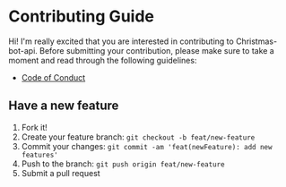 # Contributing Guide

Hi! I'm really excited that you are interested in contributing to Christmas-bot-api. Before submitting your contribution, please make sure to take a moment and read through the following guidelines:

- [Code of Conduct](https://github.com/Eyoatam/Christmas-bot-api/blob/master/CODE_OF_CONDUCT.md)

## Have a new feature
  1. Fork it!
  2. Create your feature branch: `git checkout -b feat/new-feature`
  3. Commit your changes: `git commit -am 'feat(newFeature): add new features'`
  4. Push to the branch: `git push origin feat/new-feature`
  5. Submit a pull request
